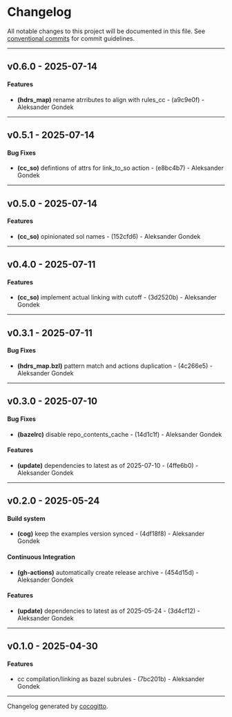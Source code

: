 # Changelog
All notable changes to this project will be documented in this file. See [conventional commits](https://www.conventionalcommits.org/) for commit guidelines.

- - -
## v0.6.0 - 2025-07-14
#### Features
- **(hdrs_map)** rename atrributes to align with rules_cc - (a9c9e0f) - Aleksander Gondek

- - -

## v0.5.1 - 2025-07-14
#### Bug Fixes
- **(cc_so)** defintions of attrs for link_to_so action - (e8bc4b7) - Aleksander Gondek

- - -

## v0.5.0 - 2025-07-14
#### Features
- **(cc_so)** opinionated sol names - (152cfd6) - Aleksander Gondek

- - -

## v0.4.0 - 2025-07-11
#### Features
- **(cc_so)** implement actual linking with cutoff - (3d2520b) - Aleksander Gondek

- - -

## v0.3.1 - 2025-07-11
#### Bug Fixes
- **(hdrs_map.bzl)** pattern match and actions duplication - (4c266e5) - Aleksander Gondek

- - -

## v0.3.0 - 2025-07-10
#### Bug Fixes
- **(bazelrc)** disable repo_contents_cache - (14d1c1f) - Aleksander Gondek
#### Features
- **(update)** dependencies to latest as of 2025-07-10 - (4ffe6b0) - Aleksander Gondek

- - -

## v0.2.0 - 2025-05-24
#### Build system
- **(cog)** keep the examples version synced - (4df18f8) - Aleksander Gondek
#### Continuous Integration
- **(gh-actions)** automatically create release archive - (454d15d) - Aleksander Gondek
#### Features
- **(update)** dependencies to latest as of 2025-05-24 - (3d4cf12) - Aleksander Gondek

- - -

## v0.1.0 - 2025-04-30
#### Features
- cc compilation/linking as bazel subrules - (7bc201b) - Aleksander Gondek

- - -

Changelog generated by [cocogitto](https://github.com/cocogitto/cocogitto).